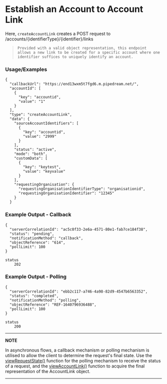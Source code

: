 # Establish an Account to Account Link

Here, `createAccountLink` creates a POST request to /accounts/{identifierType}/{identifier}/links

> `Provided with a valid object representation, this endpoint allows a new link to be created for a specific account where one identifier suffices to uniquely identify an account.`


### Usage/Examples

```
{
  "callbackUrl": "https://end13wxm5t7fgd6.m.pipedream.net/",
  "accountId": [
    {
      "key": "accountid",
      "value": "1"
    }
  ],
  "type": "createAccountLink",
  "data": {
    "sourceAccountIdentifiers": [
      {
        "key": "accountid",
        "value": "2999"
      }
    ],
    "status": "active",
    "mode": "both",
    "customData": [
      {
        "key": "keytest",
        "value": "keyvalue"
      }
    ],
    "requestingOrganisation": {
      "requestingOrganisationIdentifierType": "organisationid",
      "requestingOrganisationIdentifier": "12345"
    }
  }

```

### Example Output - Callback

```
{
  "serverCorrelationId": "ac5c0f33-2e6a-4571-80e1-fab7ce184f38",
  "status": "pending",
  "notificationMethod": "callback",
  "objectReference": "614",
  "pollLimit": 100
}

status
    202
```

### Example Output - Polling

```
{
  "serverCorrelationId": "ebb2c117-a746-4a98-82d9-4547b6563352",
  "status": "completed",
  "notificationMethod": "polling",
  "objectReference": "REF-1640796936488",
  "pollLimit": 100
}

status
    200
```

---

**NOTE**

In asynchronous flows, a callback mechanism or polling mechanism is utilised to allow the client to determine the request's final state. Use the [viewRequestState()](viewRequestState.md) function for the polling mechanism to receive the status of a request, and the [viewAccountLink()](viewAccountLink.md) function to acquire the final representation of the AccountLink object.

---
